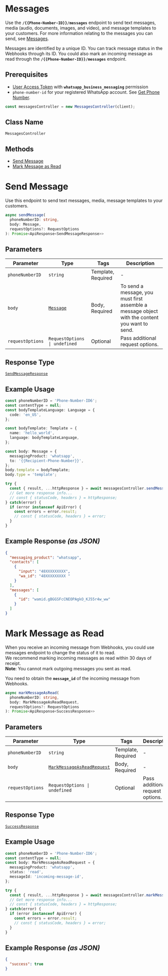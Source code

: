 # Messages

<!-- 
You can use this API to send text messages, media, and message templates to your customers. To send a message, create a **Message** object. Each message is identified by a unique ID. You can also mark an incoming message as read through the `/messages` endpoint. You can track message status with Webhooks by ID. 
-->
Use the **`/{{Phone-Number-ID}}/messages`** endpoint to send text messages, media (audio, documents, images, and video), and message templates to your customers. For more information relating to the messages you can send, see [Messages](#1f4f7644-cc97-40b5-b8e4-c19da268fff1).

Messages are identified by a unique ID. You can track message status in the Webhooks through its ID. You could also mark an incoming message as read through the **`/{{Phone-Number-ID}}/messages`** endpoint.

## Prerequisites

* [User Access Token](https://developers.facebook.com/docs/facebook-login/access-tokens#usertokens) with **`whatsapp_business_messaging`** permission
* `phone-number-id` for your registered WhatsApp account. See [Get Phone Number](#c72d9c17-554d-4ae1-8f9e-b28a94010b28).

```ts
const messagesController = new MessagesController(client);
```

## Class Name

`MessagesController`

## Methods

* [Send Message](../../doc/controllers/messages.md#send-message)
* [Mark Message as Read](../../doc/controllers/messages.md#mark-message-as-read)


# Send Message

Use this endpoint to send text messages, media, message templates to your customers.

```ts
async sendMessage(
  phoneNumberID: string,
  body: Message,
  requestOptions?: RequestOptions
): Promise<ApiResponse<SendMessageResponse>>
```

## Parameters

| Parameter | Type | Tags | Description |
|  --- | --- | --- | --- |
| `phoneNumberID` | `string` | Template, Required | - |
| `body` | [`Message`](../../doc/models/message.md) | Body, Required | To send a message, you must first assemble a message object with the content you want to send. |
| `requestOptions` | `RequestOptions \| undefined` | Optional | Pass additional request options. |

## Response Type

[`SendMessageResponse`](../../doc/models/send-message-response.md)

## Example Usage

```ts
const phoneNumberID = 'Phone-Number-ID6';
const contentType = null;
const bodyTemplateLanguage: Language = {
  code: 'en_US',
};

const bodyTemplate: Template = {
  name: 'hello_world',
  language: bodyTemplateLanguage,
};

const body: Message = {
  messagingProduct: 'whatsapp',
  to: '{{Recipient-Phone-Number}}',
};
body.template = bodyTemplate;
body.type = 'template';

try {
  const { result, ...httpResponse } = await messagesController.sendMessage(phoneNumberID, body);
  // Get more response info...
  // const { statusCode, headers } = httpResponse;
} catch(error) {
  if (error instanceof ApiError) {
    const errors = error.result;
    // const { statusCode, headers } = error;
  }
}
```

## Example Response *(as JSON)*

```json
{
  "messaging_product": "whatsapp",
  "contacts": [
    {
      "input": "48XXXXXXXXX",
      "wa_id": "48XXXXXXXXX "
    }
  ],
  "messages": [
    {
      "id": "wamid.gBGGSFcCNEOPAgkO_KJ55r4w_ww"
    }
  ]
}
```


# Mark Message as Read

When you receive an incoming message from Webhooks, you could use messages endpoint to change the status of it to read.  
We recommend marking incoming messages as read within 30 days of receipt.  
**Note**: You cannot mark outgoing messages you sent as read.

You need to obtain the **`message_id`** of the incoming message from Webhooks.

```ts
async markMessageAsRead(
  phoneNumberID: string,
  body: MarkMessageAsReadRequest,
  requestOptions?: RequestOptions
): Promise<ApiResponse<SuccessResponse>>
```

## Parameters

| Parameter | Type | Tags | Description |
|  --- | --- | --- | --- |
| `phoneNumberID` | `string` | Template, Required | - |
| `body` | [`MarkMessageAsReadRequest`](../../doc/models/mark-message-as-read-request.md) | Body, Required | - |
| `requestOptions` | `RequestOptions \| undefined` | Optional | Pass additional request options. |

## Response Type

[`SuccessResponse`](../../doc/models/success-response.md)

## Example Usage

```ts
const phoneNumberID = 'Phone-Number-ID6';
const contentType = null;
const body: MarkMessageAsReadRequest = {
  messagingProduct: 'whatsapp',
  status: 'read',
  messageId: 'incoming-message-id',
};

try {
  const { result, ...httpResponse } = await messagesController.markMessageAsRead(phoneNumberID, body);
  // Get more response info...
  // const { statusCode, headers } = httpResponse;
} catch(error) {
  if (error instanceof ApiError) {
    const errors = error.result;
    // const { statusCode, headers } = error;
  }
}
```

## Example Response *(as JSON)*

```json
{
  "success": true
}
```

